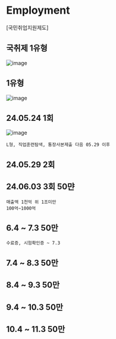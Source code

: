 # Employment
[국민취업지원제도] 
## 국취제 1유형
![image](https://github.com/chihyeonwon/Employment/assets/58906858/130ae309-0145-4bc9-81b6-6414f339beab)
## 1유형
![image](https://github.com/chihyeonwon/Employment/assets/58906858/e3901bbf-92cb-4403-af72-d3e84e1ec93e)
## 24.05.24 1회
![image](https://github.com/chihyeonwon/Employment/assets/58906858/b6cf34d5-87e4-40ae-aa09-3fc82adad0af)
```
L형, 직업훈련탐색, 통장사본제출 다음 05.29 이후
```
## 24.05.29 2회

## 24.06.03 3회 50먄
```
매출액 1천억 위 1조미만
100억~1000억
```
## 6.4 ~ 7.3 50만
```
수료증, 시험확인증 ~ 7.3
```
## 7.4 ~ 8.3 50만

## 8.4 ~ 9.3 50만

## 9.4 ~ 10.3 50만

## 10.4 ~ 11.3 50만
